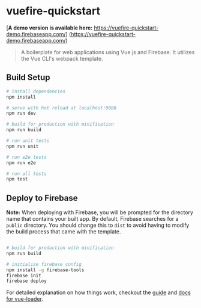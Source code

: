 # vuefire-quickstart

[**A demo version is available here:** https://vuefire-quickstart-demo.firebaseapp.com/]
(https://vuefire-quickstart-demo.firebaseapp.com/)

> A boilerplate for web applications using Vue.js and Firebase. It utilizes the Vue CLI's webpack template.

## Build Setup

``` bash
# install dependencies
npm install

# serve with hot reload at localhost:8080
npm run dev

# build for production with minification
npm run build

# run unit tests
npm run unit

# run e2e tests
npm run e2e

# run all tests
npm test
```

## Deploy to Firebase

**Note:** When deploying with Firebase, you will be prompted for the directory
name that contains your built app. By default, Firebase searches for a `public`
directory. You should change this to `dist` to avoid having to modify the build
process that came with the template.

``` bash

# build for production with minification
npm run build

# initialize firebase config
npm install -g firebase-tools
firebase init
firebase deploy

```

For detailed explanation on how things work, checkout the [guide](http://vuejs-templates.github.io/webpack/) and [docs for vue-loader](http://vuejs.github.io/vue-loader).
